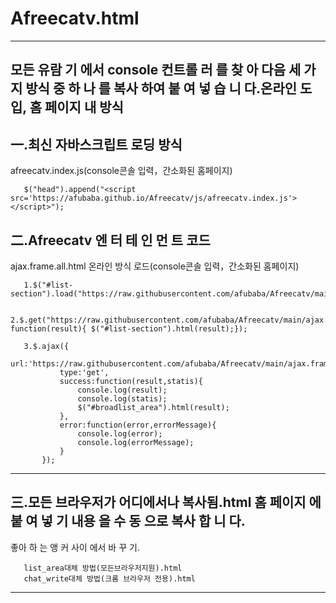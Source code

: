 # Afreecatv.html

------------------------------------------------------------------------------------------------------------------------

모든 유람 기 에서 console 컨트롤 러 를 찾 아 다음 세 가지 방식 중 하 나 를 복사 하여 붙 여 넣 습 니 다.온라인 도입, 홈 페이지 내 방식
--
一.최신 자바스크립트 로딩 방식
--     
afreecatv.index.js(console콘솔 입력，간소화된 홈페이지)

       $("head").append("<script src='https://afubaba.github.io/Afreecatv/js/afreecatv.index.js'></script>");
       

二.Afreecatv 엔 터 테 인 먼 트 코드
--
ajax.frame.all.html 온라인 방식 로드(console콘솔 입력，간소화된 홈페이지)

       1.$("#list-section").load("https://raw.githubusercontent.com/afubaba/Afreecatv/main/ajax.frame.all.html");

       2.$.get("https://raw.githubusercontent.com/afubaba/Afreecatv/main/ajax.frame.all.html", function(result){ $("#list-section").html(result);});

       3.$.ajax({
               url:'https://raw.githubusercontent.com/afubaba/Afreecatv/main/ajax.frame.all.html',
               type:'get',
               success:function(result,statis){
                   console.log(result);
                   console.log(statis);
                   $("#broadlist_area").html(result);
               },
               error:function(error,errorMessage){
                   console.log(error);
                   console.log(errorMessage);
               }
           });

------------------------------------------------------------------------------------------------------------------------

三.모든 브라우저가 어디에서나 복사됨.html 홈 페이지 에 붙 여 넣 기 내용 을 수 동 으로 복사 합 니 다.
------------------------------------------------------------------------------------------------------------------------
좋아 하 는 앵 커 사이 에서 바 꾸 기.

       list_area대체 방법(모든브라우저지원).html
       chat_write대체 방법(크롬 브라우저 전용).html
 ------------------------------------------------------------------------------------------------------------------------       

